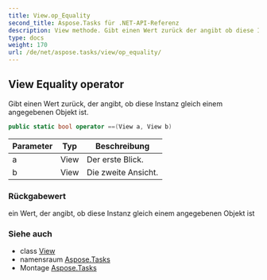 ```yaml
---
title: View.op_Equality
second_title: Aspose.Tasks für .NET-API-Referenz
description: View methode. Gibt einen Wert zurück der angibt ob diese Instanz gleich einem angegebenen Objekt ist.
type: docs
weight: 170
url: /de/net/aspose.tasks/view/op_equality/
---
```

## View Equality operator

Gibt einen Wert zurück, der angibt, ob diese Instanz gleich einem angegebenen Objekt ist.

```csharp
public static bool operator ==(View a, View b)
```

| Parameter | Typ | Beschreibung |
| --- | --- | --- |
| a | View | Der erste Blick. |
| b | View | Die zweite Ansicht. |

### Rückgabewert

ein Wert, der angibt, ob diese Instanz gleich einem angegebenen Objekt ist

### Siehe auch

* class [View](../)
* namensraum [Aspose.Tasks](../../view/)
* Montage [Aspose.Tasks](../../../)


